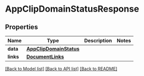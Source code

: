 # AppClipDomainStatusResponse

## Properties
Name | Type | Description | Notes
------------ | ------------- | ------------- | -------------
**data** | [**AppClipDomainStatus**](AppClipDomainStatus.md) |  | 
**links** | [**DocumentLinks**](DocumentLinks.md) |  | 

[[Back to Model list]](../README.md#documentation-for-models) [[Back to API list]](../README.md#documentation-for-api-endpoints) [[Back to README]](../README.md)


